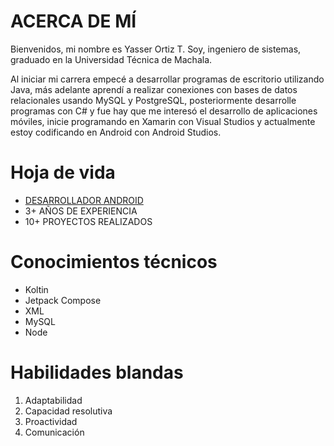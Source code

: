 # ACERCA DE MÍ
Bienvenidos, mi nombre es Yasser Ortiz T. Soy, ingeniero de sistemas, graduado en la Universidad Técnica de Machala. 

Al iniciar mi carrera empecé a desarrollar programas de escritorio utilizando Java, más adelante aprendí a realizar conexiones con bases de datos relacionales usando MySQL y PostgreSQL, posteriormente desarrolle programas con C# y fue hay que me interesó el desarrollo de aplicaciones móviles, inicie programando en Xamarin con Visual Studios y actualmente estoy codificando en Android con Android Studios.

# Hoja de vida
- [DESARROLLADOR ANDROID](https://drive.google.com/file/d/18SmajBKKGtilsWas-lN-RBKeSy5NhAiy/view)
- 3+ AÑOS DE EXPERIENCIA 
- 10+ PROYECTOS REALIZADOS

# Conocimientos técnicos
- Koltin
- Jetpack Compose
- XML
- MySQL
- Node

# Habilidades blandas
1. Adaptabilidad
2. Capacidad resolutiva
3. Proactividad
4. Comunicación
